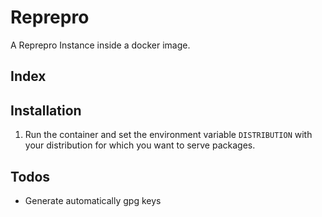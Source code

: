 # Reprepro
A Reprepro Instance inside a docker image.

## Index

## Installation
1. Run the container and set the environment variable `DISTRIBUTION` with your distribution for which you want to serve packages.

## Todos
* Generate automatically gpg keys